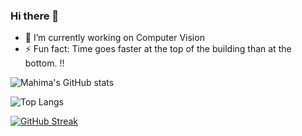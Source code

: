 ### Hi there 👋


- 🔭 I’m currently working on Computer Vision
- ⚡ Fun fact: Time goes faster at the top of the building than at the bottom. !!


![Mahima's GitHub stats](https://github-readme-stats.vercel.app/api?username=dhakalmahima188&show_icons=true&theme=radical&count_private=true)






![Top Langs](https://github-readme-stats.vercel.app/api/top-langs/?username=dhakalmahima188&layout=compact&theme=radical&count_private=true)

[![GitHub Streak](https://github-readme-streak-stats.herokuapp.com/?user=dhakalmahima188&theme=dark)](https://git.io/streak-stats)




